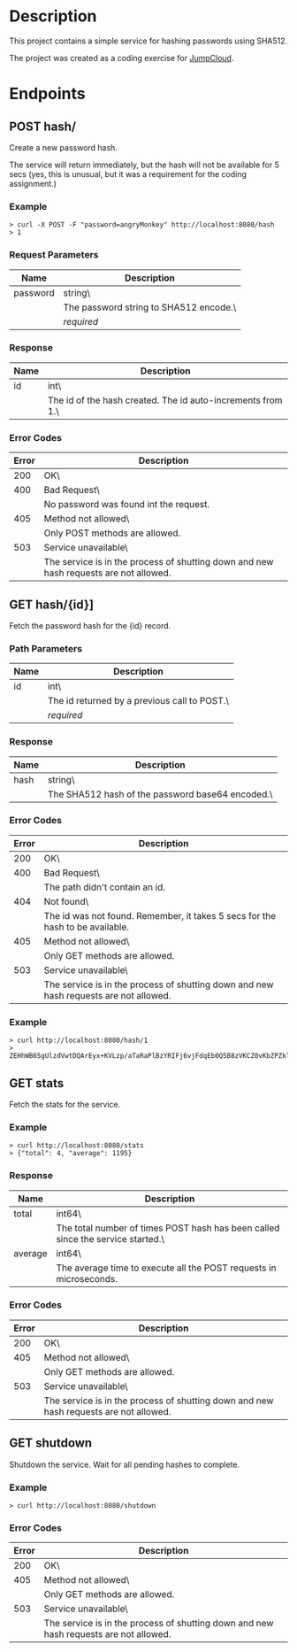# Description
This project contains a simple service for hashing passwords using SHA512.

The project was created as a coding exercise for [JumpCloud](http://www.jumpcloud.com).

# Endpoints

## POST hash/

Create a new password hash.

The service will return immediately, but the hash will not be available for 5 secs (yes, this is unusual, but it was a requirement for the coding assignment.)

### Example
```
> curl -X POST -F "password=angryMonkey" http://localhost:8080/hash
> 1
```

### Request Parameters

| Name     | Description |
|----------|-------------|
| password | string\      |
|          | The password string to SHA512 encode.\ |
|          | *required* |

### Response

| Name     | Description |
|----------|-------------|
| id       | int\      |
|          | The id of the hash created.  The id auto-increments from 1.\ |

### Error Codes

| Error     | Description |
|----------|-------------|
| 200       | OK\        |
| 400       | Bad Request\ |
|           | No password was found int the request. |
| 405       | Method not allowed\ |
|           | Only POST methods are allowed. |
| 503       | Service unavailable\ |
|           | The service is in the process of shutting down and new hash requests are not allowed. |

## GET hash/{id}]

Fetch the password hash for the {id} record.

### Path Parameters

| Name     | Description |
|----------|-------------|
| id       | int\      |
|          | The id returned by a previous call to POST.\ |
|          | *required* |

### Response

| Name     | Description |
|----------|-------------|
| hash     | string\      |
|          | The SHA512 hash of the password base64 encoded.\ |

### Error Codes

| Error     | Description |
|----------|-------------|
| 200       | OK\        |
| 400       | Bad Request\ |
|           | The path didn't contain an id. |
| 404       | Not found\ |
|           | The id was not found.  Remember, it takes 5 secs for the hash to be available. |
| 405       | Method not allowed\ |
|           | Only GET methods are allowed. |
| 503       | Service unavailable\ |
|           | The service is in the process of shutting down and new hash requests are not allowed. |

### Example
```
> curl http://localhost:8080/hash/1
> ZEHhWB65gUlzdVwtDQArEyx+KVLzp/aTaRaPlBzYRIFj6vjFdqEb0Q5B8zVKCZ0vKbZPZklJz0Fd7su2A+gf7Q==
```

## GET stats

Fetch the stats for the service.

### Example
```
> curl http://localhost:8080/stats
> {"total": 4, "average": 1195}
```

### Response

| Name     | Description |
|----------|-------------|
| total    | int64\      |
|          | The total number of times POST hash has been called since the service started.\ |
| average  | int64\      |
|          | The average time to execute all the POST requests in microseconds. |

### Error Codes

| Error     | Description |
|----------|-------------|
| 200       | OK\        |
| 405       | Method not allowed\ |
|           | Only GET methods are allowed. |
| 503       | Service unavailable\ |
|           | The service is in the process of shutting down and new hash requests are not allowed. |

## GET shutdown

Shutdown the service.  Wait for all pending hashes to complete.

### Example
```
> curl http://localhost:8080/shutdown
```
### Error Codes

| Error     | Description |
|----------|-------------|
| 200       | OK\        |
| 405       | Method not allowed\ |
|           | Only GET methods are allowed. |
| 503       | Service unavailable\ |
|           | The service is in the process of shutting down and new hash requests are not allowed. |

